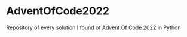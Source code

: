 # AdventOfCode2022
Repository of every solution I found of [Advent Of Code 2022](https://adventofcode.com/) in Python
